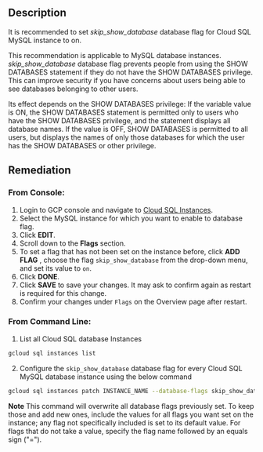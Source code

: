 ## Description

It is recommended to set *skip_show_database* database flag for Cloud SQL MySQL instance to on.

This recommendation is applicable to MySQL database instances. *skip_show_database* database flag prevents people from using the SHOW DATABASES statement if they do not have the SHOW DATABASES privilege. This can improve security if you have concerns about users being able to see databases belonging to other users.

Its effect depends on the SHOW DATABASES privilege: If the variable value is ON, the SHOW DATABASES statement is permitted only to users who have the SHOW DATABASES privilege, and the statement displays all database names. If the value is OFF, SHOW DATABASES is permitted to all users, but displays the names of only those databases for which the user has the SHOW DATABASES or other privilege.

## Remediation

### From Console:

1. Login to GCP console and navigate to [Cloud SQL Instances](https://console.cloud.google.com/sql/).
2. Select the MySQL instance for which you want to enable to database flag.
3. Click **EDIT**.
4. Scroll down to the **Flags** section.
5. To set a flag that has not been set on the instance before, click **ADD FLAG** , choose the flag `skip_show_database` from the drop-down menu, and set its value to `on`.
6. Click **DONE**.
7. Click **SAVE** to save your changes. It may ask to confirm again as restart is required for this change.
8. Confirm your changes under `Flags` on the Overview page after restart.


### From Command Line:

1. List all Cloud SQL database Instances

```bash
gcloud sql instances list
```
2. Configure the `skip_show_database` database flag for every Cloud SQL MySQL database instance using the below command

```bash
gcloud sql instances patch INSTANCE_NAME --database-flags skip_show_database=on
```

**Note** This command will overwrite all database flags previously set. To keep those and add new ones, include the values for all flags you want set on the instance; any flag not specifically included is set to its default value. For flags that do not take a value, specify the flag name followed by an equals sign ("=").
